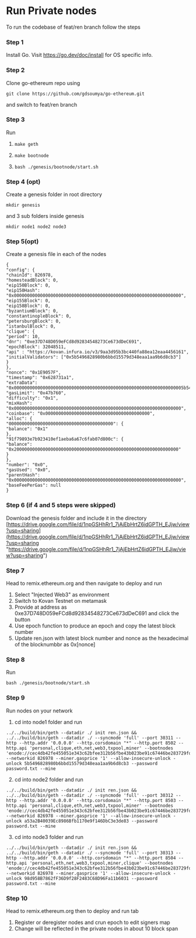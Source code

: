 # Run Private nodes

To run the codebase of feat/ren branch follow the steps

### Step 1
Install Go. Visit https://go.dev/doc/install for OS specific info.



### Step 2
Clone go-ethereum repo using
```
git clone https://github.com/gdsoumya/go-ethereum.git
```
and switch to feat/ren branch

### Step 3
Run
1.  ```
    make geth
    ```
2.	```
    make bootnode
    ```
3.  ```
    bash ./genesis/bootnode/start.sh
    ```
### Step 4 (opt)
Create a genesis folder in root directory
```
mkdir genesis
```
and 3 sub folders  inside genesis
```
mkdir node1 node2 node3
``` 

### Step 5(opt)
Create a genesis file in each of the nodes
```
{
"config": {
"chainId": 826978,
"homesteadBlock": 0,
"eip150Block": 0,
"eip150Hash": "0x0000000000000000000000000000000000000000000000000000000000000000",
"eip155Block": 0,
"eip158Block": 0,
"byzantiumBlock": 0,
"constantinopleBlock": 0,
"petersburgBlock": 0,
"istanbulBlock": 0,
"clique": {
"period": 10,
"dnr": "0xe37D748D059eFCd8d92834548273Ce673dDeC691",
"epochBlock": 32048511,
"api" : "https://kovan.infura.io/v3/9aa3d95b3bc440fa88ea12eaa4456161",
"initialValidators": ["0x5b5496828980b6bbd15579d348eaa1aa9b6d8cb3"]
}
},
"nonce": "0x1E9057F",
"timestamp": "0x628731a1",
"extraData": "0x00000000000000000000000000000000000000000000000000000000000000005b5496828980b6bbd15579d348eaa1aa9b6d8cb30000000000000000000000000000000000000000000000000000000000000000000000000000000000000000000000000000000000000000000000000000000000",
"gasLimit": "0x47b760",
"difficulty": "0x1",
"mixHash": "0x0000000000000000000000000000000000000000000000000000000000000000",
"coinbase": "0x0000000000000000000000000000000000000000",
"alloc": {
"0000000000000000000000000000000000000000": {
"balance": "0x1"
},
"91f79893e7b923410ef1aeba6a67c6fab07d800c": {
"balance": "0x200000000000000000000000000000000000000000000000000000000000000"
}
},
"number": "0x0",
"gasUsed": "0x0",
"parentHash": "0x0000000000000000000000000000000000000000000000000000000000000000",
"baseFeePerGas": null
}
```
### Step 6 (if 4 and 5 steps were skipped)
Download the genesis folder and include it in the directory
[https://drive.google.com/file/d/1npGSHhRr1_7jAjEbHrtZ6idGPTH_EJjw/view?usp=sharing](https://drive.google.com/file/d/1npGSHhRr1_7jAjEbHrtZ6idGPTH_EJjw/view?usp=sharing "https://drive.google.com/file/d/1npGSHhRr1_7jAjEbHrtZ6idGPTH_EJjw/view?usp=sharing")

### Step 7
Head to remix.ethereum.org and then navigate to deploy and run
1. Select "Injected Web3" as environment
2. Switch to Kovan Testnet on metamask
3. Provide at address as 0xe37D748D059eFCd8d92834548273Ce673dDeC691 and click the button
4. Use epoch function to produce an epoch and copy the latest block number
5. Update ren.json with latest block number and nonce as the hexadecimal of the blocknumbbr as 0x[nonce]

### Step 8
Run
```
bash ./genesis/bootnode/start.sh
```
### Step 9
Run nodes on your network
1. cd into node1 folder and run
```
../../build/bin/geth --datadir ./ init ren.json && ../../build/bin/geth --datadir ./ --syncmode 'full' --port 30311 --http --http.addr '0.0.0.0' --http.corsdomain "*" --http.port 8502 --http.api 'personal,clique,eth,net,web3,txpool,miner' --bootnodes 'enode://cec4db42fe455051e343c62bfee312b56fbe43b023be91c67446be283729fd1b11e4b8f193f3a1cc08d43fc21a6f2f6d0d09b9029b76c75a68423b19a4bef904@127.0.0.1:30310' --networkid 826978 --miner.gasprice '1' --allow-insecure-unlock -unlock 5b5496828980b6bbd15579d348eaa1aa9b6d8cb3 --password password.txt --mine
```
2. cd into node2 folder and run
```
../../build/bin/geth --datadir ./ init ren.json && ../../build/bin/geth --datadir ./ --syncmode 'full' --port 30312 --http --http.addr '0.0.0.0' --http.corsdomain "*" --http.port 8503 --http.api 'personal,clique,eth,net,web3,txpool,miner' --bootnodes 'enode://cec4db42fe455051e343c62bfee312b56fbe43b023be91c67446be283729fd1b11e4b8f193f3a1cc08d43fc21a6f2f6d0d09b9029b76c75a68423b19a4bef904@127.0.0.1:30310' --networkid 826978 --miner.gasprice '1' --allow-insecure-unlock -unlock a53a2B40039Ec8986Bfb1170e9f146DbC3e3de83 --password password.txt --mine
```
3. cd into node3 folder and run
```
../../build/bin/geth --datadir ./ init ren.json && ../../build/bin/geth --datadir ./ --syncmode 'full' --port 30313 --http --http.addr '0.0.0.0' --http.corsdomain "*" --http.port 8504 --http.api 'personal,eth,net,web3,txpool,miner,clique' --bootnodes 'enode://cec4db42fe455051e343c62bfee312b56fbe43b023be91c67446be283729fd1b11e4b8f193f3a1cc08d43fc21a6f2f6d0d09b9029b76c75a68423b19a4bef904@127.0.0.1:30310' --networkid 826978 --miner.gasprice '1' --allow-insecure-unlock -unlock 98d958B7862fF36D9f28F2483C68D96Fa11b6031 --password password.txt --mine
```
### Step 10
Head to remix.ethereum.org  then to deploy and run tab
1. Register or deregister nodes and crun epoch to edit signers map
2. Change will be reflected in the private nodes in about 10 block span
